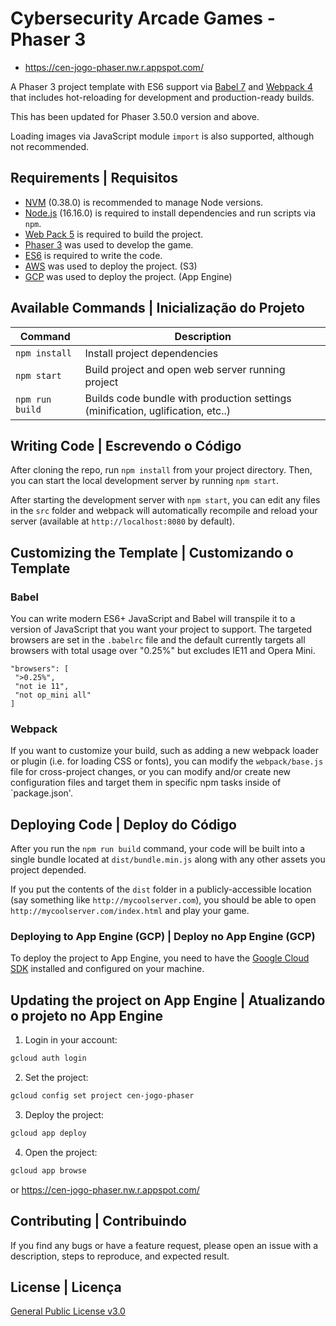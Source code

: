 # Cybersecurity Arcade Games - Phaser 3

* https://cen-jogo-phaser.nw.r.appspot.com/

A Phaser 3 project template with ES6 support via [Babel 7](https://babeljs.io/) and [Webpack 4](https://webpack.js.org/)
that includes hot-reloading for development and production-ready builds.

This has been updated for Phaser 3.50.0 version and above.

Loading images via JavaScript module `import` is also supported, although not recommended.

## Requirements | Requisitos

* [NVM](https://github.com/nvm-sh/nvm) (0.38.0) is recommended to manage Node versions.
* [Node.js](https://nodejs.org) (16.16.0) is required to install dependencies and run scripts via `npm`.
* [Web Pack 5](https://webpack.js.org/) is required to build the project.
* [Phaser 3](https://phaser.io/phaser3) was used to develop the game.
* [ES6](https://www.w3schools.com/js/js_es6.asp) is required to write the code.
* [AWS](https://aws.amazon.com/pt/) was used to deploy the project. (S3)
* [GCP](https://cloud.google.com/) was used to deploy the project. (App Engine)

## Available Commands | Inicialização do Projeto

| Command         | Description                                                                     |
|-----------------|---------------------------------------------------------------------------------|
| `npm install`   | Install project dependencies                                                    |
| `npm start`     | Build project and open web server running project                               |
| `npm run build` | Builds code bundle with production settings (minification, uglification, etc..) |

## Writing Code | Escrevendo o Código

After cloning the repo, run `npm install` from your project directory. Then, you can start the local development server
by running `npm start`.

After starting the development server with `npm start`, you can edit any files in the `src` folder and webpack will
automatically recompile and reload your server (available at `http://localhost:8080` by default).

## Customizing the Template | Customizando o Template

### Babel

You can write modern ES6+ JavaScript and Babel will transpile it to a version of JavaScript that you want your project
to support. The targeted browsers are set in the `.babelrc` file and the default currently targets all browsers with
total usage over "0.25%" but excludes IE11 and Opera Mini.

 ```
"browsers": [
  ">0.25%",
  "not ie 11",
  "not op_mini all"
]
 ```

### Webpack 

If you want to customize your build, such as adding a new webpack loader or plugin (i.e. for loading CSS or fonts), you
can modify the `webpack/base.js` file for cross-project changes, or you can modify and/or create new configuration files
and target them in specific npm tasks inside of `package.json'.

## Deploying Code | Deploy do Código

After you run the `npm run build` command, your code will be built into a single bundle located at `dist/bundle.min.js`
along with any other assets you project depended.

If you put the contents of the `dist` folder in a publicly-accessible location (say something
like `http://mycoolserver.com`), you should be able to open `http://mycoolserver.com/index.html` and play your game.

### Deploying to App Engine (GCP) | Deploy no App Engine (GCP)

To deploy the project to App Engine, you need to have the [Google Cloud SDK](https://cloud.google.com/sdk/) installed
and configured on your machine.

## Updating the project on App Engine | Atualizando o projeto no App Engine

1. Login in your account:

```bash
gcloud auth login
```

2. Set the project:

```bash
gcloud config set project cen-jogo-phaser
```

3. Deploy the project:

```bash
gcloud app deploy
```

4. Open the project:

```bash
gcloud app browse 
```

or
https://cen-jogo-phaser.nw.r.appspot.com/

## Contributing | Contribuindo

If you find any bugs or have a feature request, please open an issue with a description, steps to reproduce, and
expected result.

## License | Licença

[General Public License v3.0](https://choosealicense.com/licenses/gpl-3.0/)
